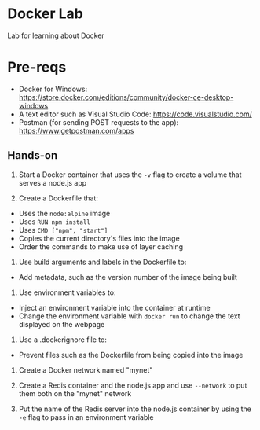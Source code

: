 # Docker Lab

Lab for learning about Docker

# Pre-reqs

* Docker for Windows: https://store.docker.com/editions/community/docker-ce-desktop-windows
* A text editor such as Visual Studio Code: https://code.visualstudio.com/
* Postman (for sending POST requests to the app): https://www.getpostman.com/apps

## Hands-on

1. Start a Docker container that uses the `-v` flag to create a volume that serves a node.js app

1. Create a Dockerfile that:
  * Uses the `node:alpine` image
  * Uses `RUN npm install`
  * Uses `CMD ["npm", "start"]`
  * Copies the current directory's files into the image
  * Order the commands to make use of layer caching

1. Use build arguments and labels in the Dockerfile to:
  * Add metadata, such as the version number of the image being built

1. Use environment variables to:
  * Inject an environment variable into the container at runtime
  * Change the environment variable with `docker run` to change the text displayed on the webpage

1. Use a .dockerignore file to:
  * Prevent files such as the Dockerfile from being copied into the image

1. Create a Docker network named "mynet"

1. Create a Redis container and the node.js app and use `--network` to put them both on the "mynet" network

1. Put the name of the Redis server into the node.js container by using the `-e` flag to pass in an environment variable

